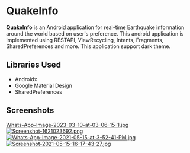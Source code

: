 # QuakeInfo
**QuakeInfo** is an Android application for real-time Earthquake information around the world based on user's preference.
This android application is implemented using RESTAPI, ViewRecycling, Intents, Fragments, SharedPreferences and more.
This application support dark theme.

## Libraries Used
- Androidx
- Google Material Design
- SharedPreferences

## Screenshots


[Whats-App-Image-2023-03-10-at-03-06-15-1.jpg](https://postimg.cc/q6GJ7wVS)  [![Screenshot-1621023692.png](https://i.postimg.cc/kXdwpW5S/Screenshot-1621023692.png)](https://postimg.cc/bd3QGDkY)     [![Whats-App-Image-2021-05-15-at-3-52-41-PM.jpg](https://i.postimg.cc/J4mcqmTc/Whats-App-Image-2021-05-15-at-3-52-41-PM.jpg)](https://postimg.cc/xqxzjrVc)    [![Screenshot-2021-05-15-16-17-43-27.jpg](https://i.postimg.cc/kgJsn9KX/Screenshot-2021-05-15-16-17-43-27.jpg)](https://postimg.cc/YhPY35dJ)
